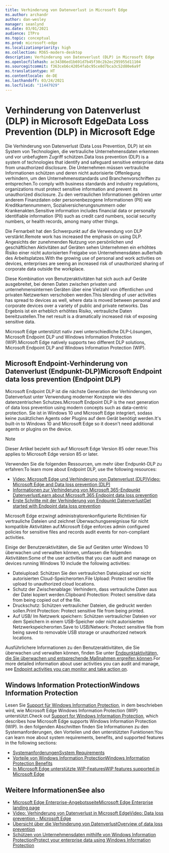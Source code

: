 ```yaml
---
title: Verhinderung von Datenverlust in Microsoft Edge
ms.author: archandr
author: dan-wesley
manager: seanlynd
ms.date: 03/01/2021
audience: ITPro
ms.topic: conceptual
ms.prod: microsoft-edge
ms.localizationpriority: high
ms.collection: M365-modern-desktop
description: Verhinderung von Datenverlust (DLP) in Microsoft Edge
ms.openlocfilehash: ac34386ed1b691d7b45f30c2b2ec295955d11104
ms.sourcegitcommit: f363ceb6c42054fabc95ce8d7bca3c52d80e6a9f
ms.translationtype: HT
ms.contentlocale: de-DE
ms.lasthandoff: 03/24/2021
ms.locfileid: "11447929"
---
```

# <a name="data-loss-prevention-dlp-in-microsoft-edge"></a><span data-ttu-id="1b2ea-103">Verhinderung von Datenverlust (DLP) in Microsoft Edge</span><span class="sxs-lookup"><span data-stu-id="1b2ea-103">Data Loss Prevention (DLP) in Microsoft Edge</span></span>

<span data-ttu-id="1b2ea-104">Die Verhinderung von Datenverlust (Data Loss Prevention, DLP) ist ein System von Technologien, die vertrauliche Unternehmensdaten erkennen und vor unbefugtem Zugriff schützen.</span><span class="sxs-lookup"><span data-stu-id="1b2ea-104">Data loss prevention (DLP) is a system of technologies that identify and safeguard sensitive enterprise data from unauthorized disclosure.</span></span> <span data-ttu-id="1b2ea-105">Die Unternehmen müssen vertrauliche Informationen schützen und deren nicht autorisierte Offenlegung verhindern, um den Unternehmensstandards und Branchenvorschriften zu entsprechen.</span><span class="sxs-lookup"><span data-stu-id="1b2ea-105">To comply with business standards and industry regulations, organizations must protect sensitive information and prevent its unauthorized disclosure.</span></span> <span data-ttu-id="1b2ea-106">Zu den vertraulichen Informationen gehören unter anderem Finanzdaten oder personenbezogene Informationen (PII) wie Kreditkartennummern, Sozialversicherungsnummern oder Krankenakten.</span><span class="sxs-lookup"><span data-stu-id="1b2ea-106">Sensitive information includes financial data or personally identifiable information (PII) such as credit card numbers, social security numbers, or health records, among many other things.</span></span>

<span data-ttu-id="1b2ea-107">Die Fernarbeit hat den Schwerpunkt auf die Verwendung von DLP verstärkt.</span><span class="sxs-lookup"><span data-stu-id="1b2ea-107">Remote work has increased the emphasis on using DLP.</span></span> <span data-ttu-id="1b2ea-108">Angesichts der zunehmenden Nutzung von persönlichen und geschäftlichen Aktivitäten auf Geräten sehen Unternehmen ein erhöhtes Risiko einer nicht autorisierten Freigabe von Unternehmensdaten außerhalb des Arbeitsplatzes.</span><span class="sxs-lookup"><span data-stu-id="1b2ea-108">With the growing use of personal and work activities on devices, enterprises are seeing an increased risk of unauthorized sharing of corporate data outside the workplace.</span></span>

<span data-ttu-id="1b2ea-109">Diese Kombination von Benutzeraktivitäten hat sich auch auf Geräte ausgebreitet, bei denen Daten zwischen privaten und unternehmensinternen Geräten über eine Vielzahl von öffentlichen und privaten Netzwerken verschoben werden.</span><span class="sxs-lookup"><span data-stu-id="1b2ea-109">This blending of user activities has spread to devices as well, where data is moved between personal and corporate devices over a variety of public and private networks.</span></span> <span data-ttu-id="1b2ea-110">Das Ergebnis ist ein erheblich erhöhtes Risiko, vertrauliche Daten bereitzustellen.</span><span class="sxs-lookup"><span data-stu-id="1b2ea-110">The net result is a dramatically increased risk of exposing sensitive data.</span></span>

<span data-ttu-id="1b2ea-111">Microsoft Edge unterstützt nativ zwei unterschiedliche DLP-Lösungen, Microsoft Endpoint DLP und Windows Information Protection (WIP).</span><span class="sxs-lookup"><span data-stu-id="1b2ea-111">Microsoft Edge natively supports two different DLP solutions, Microsoft Endpoint DLP and Windows Information Protection (WIP).</span></span>

## <a name="microsoft-endpoint-data-loss-prevention-endpoint-dlp"></a><span data-ttu-id="1b2ea-112">Microsoft Endpoint-Verhinderung von Datenverlust (Endpunkt-DLP)</span><span class="sxs-lookup"><span data-stu-id="1b2ea-112">Microsoft Endpoint data loss prevention (Endpoint DLP)</span></span>

<span data-ttu-id="1b2ea-113">Microsoft Endpoint DLP ist die nächste Generation der Verhinderung von Datenverlust unter Verwendung moderner Konzepte wie des datenzentrischen Schutzes.</span><span class="sxs-lookup"><span data-stu-id="1b2ea-113">Microsoft Endpoint DLP is the next generation of data loss prevention using modern concepts such as data-centric protection.</span></span> <span data-ttu-id="1b2ea-114">Sie ist in Windows 10 und Microsoft Edge integriert, sodass keine zusätzlichen Agents oder Plugins auf dem Gerät benötigt werden.</span><span class="sxs-lookup"><span data-stu-id="1b2ea-114">It's built-in to Windows 10 and Microsoft Edge so it doesn't need additional agents or plugins on the device.</span></span>

> [!NOTE]
> <span data-ttu-id="1b2ea-115">Dieser Artikel bezieht sich auf Microsoft Edge Version 85 oder neuer.</span><span class="sxs-lookup"><span data-stu-id="1b2ea-115">This applies to Microsoft Edge version 85 or later.</span></span>

<span data-ttu-id="1b2ea-116">Verwenden Sie die folgenden Ressourcen, um mehr über Endpunkt-DLP zu erfahren:</span><span class="sxs-lookup"><span data-stu-id="1b2ea-116">To learn more about Endpoint DLP, use the following resources:</span></span>

- [<span data-ttu-id="1b2ea-117">Video: Microsoft Edge und Verhinderung von Datenverlust (DLP)</span><span class="sxs-lookup"><span data-stu-id="1b2ea-117">Video: Microsoft Edge and Data loss prevention (DLP)</span></span>](microsoft-edge-video-security-dlp.md)
- [<span data-ttu-id="1b2ea-118">Informationen zur Verhinderung von Microsoft 365-Endpunkt Datenverlust</span><span class="sxs-lookup"><span data-stu-id="1b2ea-118">Learn about Microsoft 365 Endpoint data loss prevention</span></span>](/microsoft-365/compliance/endpoint-dlp-learn-about?preserve-view=true&view=o365-worldwide)
- [<span data-ttu-id="1b2ea-119">Erste Schritte mit der Verhinderung von Endpunkt Datenverlust</span><span class="sxs-lookup"><span data-stu-id="1b2ea-119">Get started with Endpoint data loss prevention</span></span>](/microsoft-365/compliance/endpoint-dlp-getting-started?preserve-view=true&view=o365-worldwide)

<span data-ttu-id="1b2ea-120">Microsoft Edge erzwingt administratorenkonfigurierte Richtlinien für vertrauliche Dateien und zeichnet Überwachungsereignisse für nicht kompatible Aktivitäten auf.</span><span class="sxs-lookup"><span data-stu-id="1b2ea-120">Microsoft Edge enforces admin configured policies for sensitive files and records audit events for non-compliant activities.</span></span>

<span data-ttu-id="1b2ea-121">Einige der Benutzeraktivitäten, die Sie auf Geräten unter Windows 10 überwachen und verwalten können, umfassen die folgenden Aktivitäten:</span><span class="sxs-lookup"><span data-stu-id="1b2ea-121">Some of the user activities that you can audit and manage on devices running Windows 10 include the following activities:</span></span>

- <span data-ttu-id="1b2ea-122">Dateiupload: Schützen Sie den vertraulichen Dateiupload vor nicht autorisierten Cloud-Speicherorten.</span><span class="sxs-lookup"><span data-stu-id="1b2ea-122">File Upload: Protect sensitive file upload to unauthorized cloud locations.</span></span> <!-- The next 3 screenshots show a sequence where a user tries to drop a sensitive data file on to their local storage.-->
- <span data-ttu-id="1b2ea-123">Schutz der Zwischenablage: Verhindern, dass vertrauliche Daten aus der Datei kopiert werden.</span><span class="sxs-lookup"><span data-stu-id="1b2ea-123">Clipboard Protection: Protect sensitive data from being copied out of the file.</span></span>
- <span data-ttu-id="1b2ea-124">Druckschutz: Schützen vertraulicher Dateien, die gedruckt werden sollen.</span><span class="sxs-lookup"><span data-stu-id="1b2ea-124">Print Protection: Protect sensitive file from being printed.</span></span>
- <span data-ttu-id="1b2ea-125">Auf USB/ Im Netzwerk speichern: Schützen vertraulicher Dateien vor dem Speichern in einem USB-Speicher oder nicht autorisierten Netzwerkspeicherorten.</span><span class="sxs-lookup"><span data-stu-id="1b2ea-125">Save to USB/Network: Protect sensitive file from being saved to removable USB storage or unauthorized network locations.</span></span>

<span data-ttu-id="1b2ea-126">Ausführlichere Informationen zu den Benutzeraktivitäten, die Sie überwachen und verwalten können, finden Sie unter [Endpunktaktivitäten, die Sie überwachen und entsprechende Maßnahmen ergreifen können](/microsoft-365/compliance/endpoint-dlp-learn-about?preserve-view=true&view=o365-worldwide#endpoint-activities-you-can-monitor-and-take-action-on).</span><span class="sxs-lookup"><span data-stu-id="1b2ea-126">For more detailed information about user activities you can audit and manage, see [Endpoint activities you can monitor and take action on](/microsoft-365/compliance/endpoint-dlp-learn-about?preserve-view=true&view=o365-worldwide#endpoint-activities-you-can-monitor-and-take-action-on).</span></span>

## <a name="windows-information-protection"></a><span data-ttu-id="1b2ea-127">Windows Information Protection</span><span class="sxs-lookup"><span data-stu-id="1b2ea-127">Windows Information Protection</span></span>

<span data-ttu-id="1b2ea-128">Lesen Sie [Support für Windows Information Protection](./microsoft-edge-security-windows-information-protection.md), in dem beschrieben wird, wie Microsoft Edge Windows Information Protection (WIP) unterstützt.</span><span class="sxs-lookup"><span data-stu-id="1b2ea-128">Check out [Support for Windows Information Protection](./microsoft-edge-security-windows-information-protection.md), which describes how Microsoft Edge supports Windows Information Protection (WIP).</span></span> <span data-ttu-id="1b2ea-129">In den folgenden Abschnitten finden Sie Informationen zu den Systemanforderungen, den Vorteilen und den unterstützten Funktionen:</span><span class="sxs-lookup"><span data-stu-id="1b2ea-129">You can learn moe about system requirements, benefits, and supported features in the following sections:</span></span>

- [<span data-ttu-id="1b2ea-130">Systemanforderungen</span><span class="sxs-lookup"><span data-stu-id="1b2ea-130">System Requirements</span></span>](./microsoft-edge-security-windows-information-protection.md#system-requirements)
- [<span data-ttu-id="1b2ea-131">Vorteile von Windows Information Protection</span><span class="sxs-lookup"><span data-stu-id="1b2ea-131">Windows Information Protection Benefits</span></span>](./microsoft-edge-security-windows-information-protection.md#windows-information-protection-benefits)
- [<span data-ttu-id="1b2ea-132">In Microsoft Edge unterstützte WIP-Features</span><span class="sxs-lookup"><span data-stu-id="1b2ea-132">WIP features supported in Microsoft Edge</span></span>](./microsoft-edge-security-windows-information-protection.md#wip-features-supported-in-microsoft-edge)

## <a name="see-also"></a><span data-ttu-id="1b2ea-133">Weitere Informationen</span><span class="sxs-lookup"><span data-stu-id="1b2ea-133">See also</span></span>

- [<span data-ttu-id="1b2ea-134">Microsoft Edge Enterprise-Angebotsseite</span><span class="sxs-lookup"><span data-stu-id="1b2ea-134">Microsoft Edge Enterprise landing page</span></span>](https://aka.ms/EdgeEnterprise)
- [<span data-ttu-id="1b2ea-135">Video: Verhinderung von Datenverlust in Microsoft Edge</span><span class="sxs-lookup"><span data-stu-id="1b2ea-135">Video: Data loss prevention - Microsoft Edge</span></span>](https://www.youtube.com/watch?v=dLD04U9eTqg)
- [<span data-ttu-id="1b2ea-136">Übersicht über die Verhinderung von Datenverlust</span><span class="sxs-lookup"><span data-stu-id="1b2ea-136">Overview of data loss prevention</span></span>](/microsoft-365/compliance/data-loss-prevention-policies?preserve-view=true&view=o365-worldwide)
- [<span data-ttu-id="1b2ea-137">Schützen von Unternehmensdaten mithilfe von Windows Information Protection</span><span class="sxs-lookup"><span data-stu-id="1b2ea-137">Protect your enterprise data using Windows Information Protection</span></span>](/windows/security/information-protection/windows-information-protection/protect-enterprise-data-using-wip)
